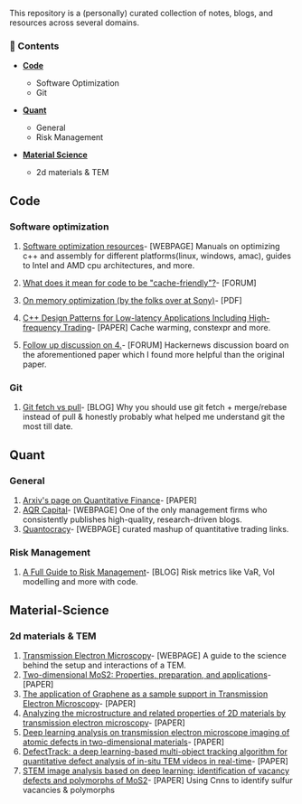 
This repository is a (personally) curated collection of notes, blogs, and resources across several domains.

### 🧠 Contents

- [**Code**](##code)
  - Software Optimization
  - Git
    
- [**Quant**](##Quant)
  - General
  - Risk Management
    
- [**Material Science**](##Material-Science)
  - 2d materials & TEM
  


## Code 

### Software optimization
1. [Software optimization resources](https://www.agner.org/optimize/)- [WEBPAGE] Manuals on optimizing c++ and assembly for different platforms(linux, windows, amac), guides to Intel and AMD cpu architectures, and more.

2. [What does it mean for code to be "cache-friendly"?](https://stackoverflow.com/questions/16699247/what-does-it-mean-for-code-to-be-cache-friendly)- [FORUM]

3. [On memory optimization (by the folks over at Sony)](https://web.archive.org/web/20160422113037/http://www.research.scea.com/research/pdfs/GDC2003_Memory_Optimization_18Mar03.pdf)- [PDF]

4. [C++ Design Patterns for Low-latency Applications Including High-frequency Trading](https://arxiv.org/abs/2309.04259)- [PAPER] Cache warming, constexpr and more.
5. [Follow up discussion on 4.](https://news.ycombinator.com/item?id=40908273)- [FORUM] Hackernews discussion board on the aforementioned paper which I found more helpful than the original paper.

### Git
1. [Git fetch vs pull](https://longair.net/blog/2009/04/16/git-fetch-and-merge/)- [BLOG] Why you should use git fetch + merge/rebase instead of pull & honestly probably what helped me understand git the most till date.

## Quant

### General
1. [Arxiv's page on Quantitative Finance](https://arxiv.org/archive/q-fin)- [PAPER]
2. [AQR Capital](https://www.aqr.com/Insights/Research)- [WEBPAGE] One of the only management firms who consistently publishes high-quality, research-driven blogs.
3. [Quantocracy](https://quantocracy.com/)-  [WEBPAGE] curated mashup of quantitative trading links.



### Risk Management
1. [A Full Guide to Risk Management](https://www.vertoxquant.com/p/a-full-guide-to-risk-management)- [BLOG] Risk metrics like VaR, Vol modelling and more with code.


## Material-Science

### 2d materials & TEM
1. [Transmission Electron Microscopy](https://www.nanoscience.com/techniques/transmission-electron-microscopy/)- [WEBPAGE] A guide to the science behind the setup and interactions of a TEM.
2. [Two-dimensional MoS2: Properties, preparation, and applications](https://www.sciencedirect.com/science/article/pii/S2352847815000040)- [PAPER]
3. [The application of Graphene as a sample support in Transmission Electron Microscopy](https://arxiv.org/pdf/1204.6647)- [PAPER]
4. [Analyzing the microstructure and related properties of 2D materials by transmission electron microscopy](https://appmicro.springeropen.com/articles/10.1186/s42649-019-0013-5)- [PAPER]
5. [Deep learning analysis on transmission electron microscope imaging of atomic defects in two-dimensional materials](https://www.sciencedirect.com/science/article/pii/S258900422302059X)- [PAPER]
6. [DefectTrack: a deep learning-based multi-object tracking algorithm for quantitative defect analysis of in-situ TEM videos in real-time](https://pmc.ncbi.nlm.nih.gov/articles/PMC9489724/)- [PAPER]
7. [STEM image analysis based on deep learning: identification of vacancy defects and polymorphs of MoS2](https://arxiv.org/pdf/2206.04272)- [PAPER] Using Cnns to identify sulfur vacancies & polymorphs
